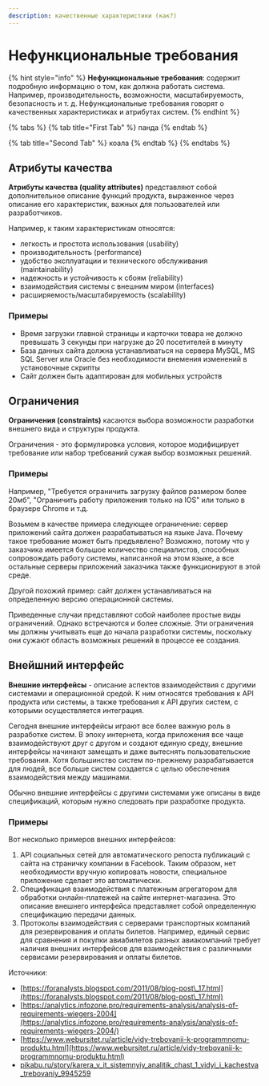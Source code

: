 ```yaml
---
description: качественные характеристики (как?)
---
```


# Нефункциональные требования

{% hint style="info" %}
**Нефункциональные требования**: содержит подробную информацию о том, как должна работать система. Например, производительность, возможности, масштабируемость, безопасность и т. д. Нефункциональные требования говорят о качественных характеристиках и атрибутах систем.
{% endhint %}

{% tabs %}
{% tab title="First Tab" %}
панда
{% endtab %}

{% tab title="Second Tab" %}
коала
{% endtab %}
{% endtabs %}

## Атрибуты качества

**Атрибуты качества (quality attributes)** представляют собой дополнительное описание функций продукта, выраженное через описание его характеристик, важных для пользователей или разработчиков.&#x20;

Например, к таким характеристикам относятся:

* легкость и простота использования (usability)
* производительность (performance)
* удобство эксплуатации и технического обслуживания (maintainability)
* надежность и устойчивость к сбоям (reliability)
* взаимодействия системы с внешним миром (interfaces)
* расширяемость/масштабируемость (scalability)

### Примеры

* Время загрузки главной страницы и карточки товара не должно превышать 3 секунды при нагрузке до 20 посетителей в минуту
* База данных сайта должна устанавливаться на сервера MySQL, MS SQL Server или Oracle без необходимости внемения изменений в установочные скрипты
* Сайт должен быть адаптирован для мобильных устройств

## Ограничения

**Ограничения (constraints)** касаются выбора возможности разработки внешнего вида и структуры продукта.

Ограничения - это формулировка условия, которое модифицирует требование или набор требований сужая выбор возможных решений.

### Примеры

Например, "Требуется ограничить загрузку файлов размером более 20мб", "Ограничить работу приложения только на IOS" или только в браузере Chrome и т.д.

Возьмем в качестве примера следующее ограничение: сервер приложений сайта должен разрабатываться на языке Java. Почему такое требование может быть предъявлено? Возможно, потому что у заказчика имеется большое количество специалистов, способных сопровождать работу системы, написанной на этом языке, а все остальные серверы приложений заказчика также функционируют в этой среде.

Другой похожий пример: сайт должен устанавливаться на определенную версию операционной системы.

Приведенные случаи представляют собой наиболее простые виды ограничений. Однако встречаются и более сложные. Эти ограничения мы должны учитывать еще до начала разработки системы, поскольку они сужают область возможных решений в процессе ее создания.

## Внейшний интерфейс

**Внешние интерфейсы** - описание аспектов взаимодействия с другими системами и операционной средой. К ним относятся требования к API продукта или системы, а также требования к API других систем, с которыми осуществляется интеграция.

Сегодня внешние интерфейсы играют все более важную роль в разработке систем. В эпоху интернета, когда приложения все чаще взаимодействуют друг с другом и создают единую среду, внешние интерфейсы начинают замещать и даже вытеснять пользовательские требования. Хотя большинство систем по-прежнему разрабатывается для людей, все больше систем создается с целью обеспечения взаимодействия между машинами.

Обычно внешние интерфейсы с другими системами уже описаны в виде спецификаций, которым нужно следовать при разработке продукта.

### Примеры

Вот несколько примеров внешних интерфейсов:

1. API социальных сетей для автоматического репоста публикаций с сайта на страничку компании в Facebook. Таким образом, нет необходимости вручную копировать новости, специальное приложение сделает это автоматически.
2. Спецификация взаимодействия с платежным агрегатором для обработки онлайн-платежей на сайте интернет-магазина. Это описание внешнего интерфейса представляет собой определенную спецификацию передачи данных.
3. Протоколы взаимодействия с серверами транспортных компаний для резервирования и оплаты билетов. Например, единый сервис для сравнения и покупки авиабилетов разных авиакомпаний требует наличия внешних интерфейсов для взаимодействия с различными сервисами резервирования и оплаты билетов.







Источники:&#x20;

* [https://foranalysts.blogspot.com/2011/08/blog-post\_17.html](https://foranalysts.blogspot.com/2011/08/blog-post\_17.html)
* [https://analytics.infozone.pro/requirements-analysis/analysis-of-requirements-wiegers-2004](https://analytics.infozone.pro/requirements-analysis/analysis-of-requirements-wiegers-2004/)
* [https://www.webursitet.ru/article/vidy-trebovanii-k-programmnomu-produktu.html](https://www.webursitet.ru/article/vidy-trebovanii-k-programmnomu-produktu.html)
* [pikabu.ru/story/karera\_v\_it\_sistemnyiy\_analitik\_chast\_1\_vidyi\_i\_kachestva\_trebovaniy\_9945259](https://pikabu.ru/story/karera\_v\_it\_sistemnyiy\_analitik\_chast\_1\_vidyi\_i\_kachestva\_trebovaniy\_9945259)
